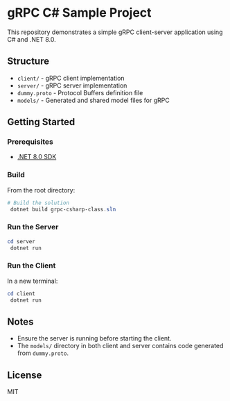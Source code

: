 # gRPC C# Sample Project

This repository demonstrates a simple gRPC client-server application using C# and .NET 8.0.

## Structure

- `client/` - gRPC client implementation
- `server/` - gRPC server implementation
- `dummy.proto` - Protocol Buffers definition file
- `models/` - Generated and shared model files for gRPC

## Getting Started

### Prerequisites
- [.NET 8.0 SDK](https://dotnet.microsoft.com/download/dotnet/8.0)

### Build

From the root directory:

```powershell
# Build the solution
 dotnet build grpc-csharp-class.sln
```

### Run the Server

```powershell
cd server
 dotnet run
```

### Run the Client

In a new terminal:

```powershell
cd client
 dotnet run
```

## Notes
- Ensure the server is running before starting the client.
- The `models/` directory in both client and server contains code generated from `dummy.proto`.

## License
MIT
